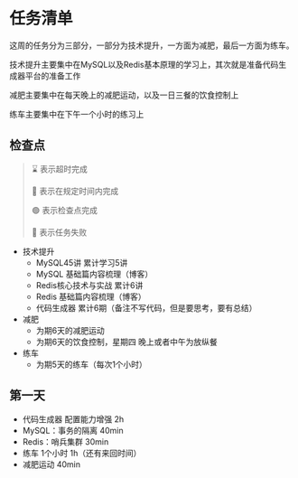 # 任务清单

这周的任务分为三部分，一部分为技术提升，一方面为减肥，最后一方面为练车。

技术提升主要集中在MySQL以及Redis基本原理的学习上，其次就是准备代码生成器平台的准备工作

减肥主要集中在每天晚上的减肥运动，以及一日三餐的饮食控制上

练车主要集中在下午一个小时的练习上

## 检查点

> ⌛️ 表示超时完成
>
> 🍻 表示在规定时间内完成
>
> 🟢 表示检查点完成
>
> 🔴 表示任务失败

- 技术提升
  - MySQL45讲 累计学习5讲
  - MySQL 基础篇内容梳理（博客）
  - Redis核心技术与实战 累计6讲
  - Redis 基础篇内容梳理（博客）
  - 代码生成器 累计6期（备注不写代码，但是要思考，要有总结）
- 减肥
  - 为期6天的减肥运动
  - 为期6天的饮食控制，星期四 晚上或者中午为放纵餐
- 练车
  - 为期5天的练车（每次1个小时）

## 第一天

- 代码生成器 配置能力增强 2h
- MySQL：事务的隔离 40min
- Redis：哨兵集群 30min
- 练车 1个小时 1h（还有来回时间）
- 减肥运动 40min














